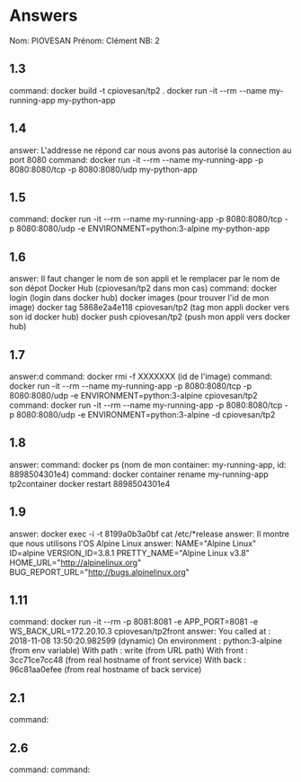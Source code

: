 # Answers

Nom: PIOVESAN
Prénom: Clément
NB: 2

## 1.3
command: docker build -t cpiovesan/tp2 .
         docker run -it --rm --name my-running-app my-python-app

## 1.4
answer: L'addresse ne répond car nous avons pas autorisé la connection au port 8080
command: docker run -it --rm --name my-running-app -p 8080:8080/tcp -p 8080:8080/udp my-python-app

## 1.5
command: docker run -it --rm --name my-running-app -p 8080:8080/tcp -p 8080:8080/udp -e ENVIRONMENT=python:3-alpine my-python-app

## 1.6
answer: Il faut changer le nom de son appli et le remplacer par le nom de son dépot Docker Hub (cpiovesan/tp2 dans mon cas)
command: docker login (login dans docker hub)
         docker images (pour trouver l'id de mon image)
         docker tag 5868e2a4e118 cpiovesan/tp2 (tag mon appli docker vers son id docker hub)
         docker push cpiovesan/tp2 (push mon appli vers docker hub)

## 1.7
answer:d
command: docker rmi -f XXXXXXX (id de l'image)
command: docker run -it --rm --name my-running-app -p 8080:8080/tcp -p 8080:8080/udp -e ENVIRONMENT=python:3-alpine cpiovesan/tp2
command: docker run -it --rm --name my-running-app -p 8080:8080/tcp -p 8080:8080/udp -e ENVIRONMENT=python:3-alpine -d cpiovesan/tp2

## 1.8
answer:
command: docker ps (nom de mon container: my-running-app, id: 8898504301e4)
command: docker container rename my-running-app tp2container
         docker restart 8898504301e4

## 1.9
answer: docker exec -i -t 8199a0b3a0bf cat /etc/*release
answer: Il montre que nous utilisons l'OS Alpine Linux
answer: NAME="Alpine Linux"
        ID=alpine
        VERSION_ID=3.8.1
        PRETTY_NAME="Alpine Linux v3.8"
        HOME_URL="http://alpinelinux.org"
        BUG_REPORT_URL="http://bugs.alpinelinux.org"


## 1.11
command: docker run -it --rm -p 8081:8081 -e APP_PORT=8081 -e WS_BACK_URL=172.20.10.3 cpiovesan/tp2front
answer: You called at : 2018-11-08 13:50:20.982599 (dynamic)
        On environment : python:3-alpine (from env variable)
        With path : write   (from URL path)
        With front : 3cc71ce7cc48 (from real hostname of front service)
        With back  : 96c81aa0efee (from real hostname of back service)

## 2.1
command:

## 2.6
command:
command:
